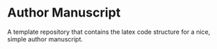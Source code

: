# Author Manuscript

A template repository that contains the latex code structure for a nice, simple author manuscript.

